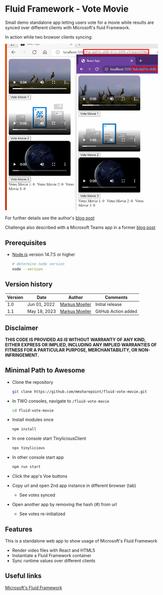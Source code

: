 # Fluid Framework - Vote Movie

Small demo standalone app letting users vote for a movie while results are synced over different clients with Microsoft's fluid Framework.

In action while two browser clients syncing:

![In action](assets/SyncVoting.gif)

For further details see the author's [blog post](https://mmsharepoint.wordpress.com/2022/05/31/fluidframework-in-a-collaborative-app-vote-movies/)

Challenge also described with a Microsoft Teams app in a former [blog post](https://mmsharepoint.wordpress.com/2022/05/26/teams-meeting-apps-a-sample-for-in-meeting-experience-and-stageview-vote-movies/)

## Prerequisites

* [Node.js](https://nodejs.org) version 14.7.5 or higher

    ```bash
    # determine node version
    node --version
    ```

## Version history

Version|Date|Author|Comments
-------|----|----|--------
1.0|Jun 01, 2022|[Markus Moeller](https://twitter.com/moeller2_0)|Initial release
1.1|May 18, 2023|[Markus Moeller](https://twitter.com/moeller2_0)|GitHub Action added

## Disclaimer

**THIS CODE IS PROVIDED *AS IS* WITHOUT WARRANTY OF ANY KIND, EITHER EXPRESS OR IMPLIED, INCLUDING ANY IMPLIED WARRANTIES OF FITNESS FOR A PARTICULAR PURPOSE, MERCHANTABILITY, OR NON-INFRINGEMENT.**

## Minimal Path to Awesome
- Clone the repository
    ```bash
    git clone https://github.com/mmsharepoint/fluid-vote-movie.git
    ```

- In TWO consoles, navigate to `/fluid-vote-movie`

    ```bash
    cd fluid-vote-movie
    ```

- Install modules once

    ```bash
    npm install
    ```
- In one console start TinyliciousClient
    ```bash
    npx tinylicious
    ```
- In other console start app
    ```bash
    npm run start
    ```

- Click the app's Voe buttons
- Copy url and open 2nd app instance in different browser (tab)
  - See votes synced
- Open another app by removing the hash (#) from url
  - See votes re-initialized

## Features

This is a standalone web app to show usage of Microsoft's Fluid Framework
* Render video files with React and HTML5
* Instantiate a Fluid Framework container
* Sync runtime values over different clients

## Useful links
[Microsoft's Fluid Framework](https://fluidframework.com/)